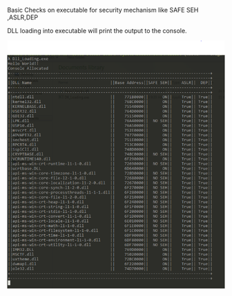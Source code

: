 Basic Checks on executable for security mechanism like SAFE SEH ,ASLR,DEP 

DLL loading into executable will print the output to the console.

![](Output.PNG)
